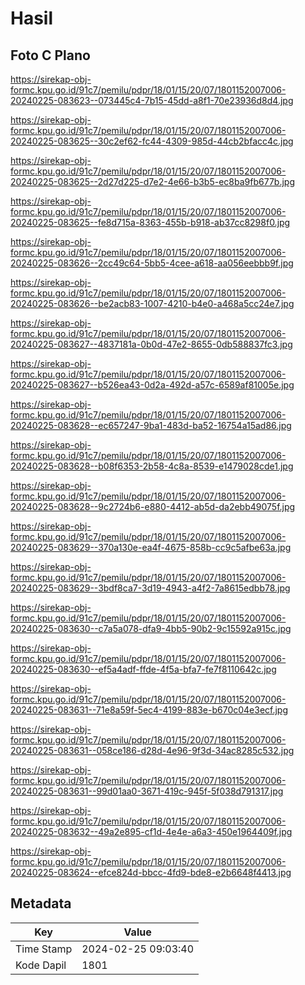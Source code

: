 # Hasil

## Foto C Plano

https://sirekap-obj-formc.kpu.go.id/91c7/pemilu/pdpr/18/01/15/20/07/1801152007006-20240225-083623--073445c4-7b15-45dd-a8f1-70e23936d8d4.jpg

https://sirekap-obj-formc.kpu.go.id/91c7/pemilu/pdpr/18/01/15/20/07/1801152007006-20240225-083625--30c2ef62-fc44-4309-985d-44cb2bfacc4c.jpg

https://sirekap-obj-formc.kpu.go.id/91c7/pemilu/pdpr/18/01/15/20/07/1801152007006-20240225-083625--2d27d225-d7e2-4e66-b3b5-ec8ba9fb677b.jpg

https://sirekap-obj-formc.kpu.go.id/91c7/pemilu/pdpr/18/01/15/20/07/1801152007006-20240225-083625--fe8d715a-8363-455b-b918-ab37cc8298f0.jpg

https://sirekap-obj-formc.kpu.go.id/91c7/pemilu/pdpr/18/01/15/20/07/1801152007006-20240225-083626--2cc49c64-5bb5-4cee-a618-aa056eebbb9f.jpg

https://sirekap-obj-formc.kpu.go.id/91c7/pemilu/pdpr/18/01/15/20/07/1801152007006-20240225-083626--be2acb83-1007-4210-b4e0-a468a5cc24e7.jpg

https://sirekap-obj-formc.kpu.go.id/91c7/pemilu/pdpr/18/01/15/20/07/1801152007006-20240225-083627--4837181a-0b0d-47e2-8655-0db588837fc3.jpg

https://sirekap-obj-formc.kpu.go.id/91c7/pemilu/pdpr/18/01/15/20/07/1801152007006-20240225-083627--b526ea43-0d2a-492d-a57c-6589af81005e.jpg

https://sirekap-obj-formc.kpu.go.id/91c7/pemilu/pdpr/18/01/15/20/07/1801152007006-20240225-083628--ec657247-9ba1-483d-ba52-16754a15ad86.jpg

https://sirekap-obj-formc.kpu.go.id/91c7/pemilu/pdpr/18/01/15/20/07/1801152007006-20240225-083628--b08f6353-2b58-4c8a-8539-e1479028cde1.jpg

https://sirekap-obj-formc.kpu.go.id/91c7/pemilu/pdpr/18/01/15/20/07/1801152007006-20240225-083628--9c2724b6-e880-4412-ab5d-da2ebb49075f.jpg

https://sirekap-obj-formc.kpu.go.id/91c7/pemilu/pdpr/18/01/15/20/07/1801152007006-20240225-083629--370a130e-ea4f-4675-858b-cc9c5afbe63a.jpg

https://sirekap-obj-formc.kpu.go.id/91c7/pemilu/pdpr/18/01/15/20/07/1801152007006-20240225-083629--3bdf8ca7-3d19-4943-a4f2-7a8615edbb78.jpg

https://sirekap-obj-formc.kpu.go.id/91c7/pemilu/pdpr/18/01/15/20/07/1801152007006-20240225-083630--c7a5a078-dfa9-4bb5-90b2-9c15592a915c.jpg

https://sirekap-obj-formc.kpu.go.id/91c7/pemilu/pdpr/18/01/15/20/07/1801152007006-20240225-083630--ef5a4adf-ffde-4f5a-bfa7-fe7f8110642c.jpg

https://sirekap-obj-formc.kpu.go.id/91c7/pemilu/pdpr/18/01/15/20/07/1801152007006-20240225-083631--71e8a59f-5ec4-4199-883e-b670c04e3ecf.jpg

https://sirekap-obj-formc.kpu.go.id/91c7/pemilu/pdpr/18/01/15/20/07/1801152007006-20240225-083631--058ce186-d28d-4e96-9f3d-34ac8285c532.jpg

https://sirekap-obj-formc.kpu.go.id/91c7/pemilu/pdpr/18/01/15/20/07/1801152007006-20240225-083631--99d01aa0-3671-419c-945f-5f038d791317.jpg

https://sirekap-obj-formc.kpu.go.id/91c7/pemilu/pdpr/18/01/15/20/07/1801152007006-20240225-083632--49a2e895-cf1d-4e4e-a6a3-450e1964409f.jpg

https://sirekap-obj-formc.kpu.go.id/91c7/pemilu/pdpr/18/01/15/20/07/1801152007006-20240225-083624--efce824d-bbcc-4fd9-bde8-e2b6648f4413.jpg


## Metadata

| Key        | Value               |
| ---------- | ------------------- |
| Time Stamp | 2024-02-25 09:03:40 |
| Kode Dapil | 1801                |



